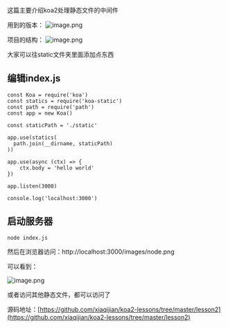 这篇主要介绍koa2处理静态文件的中间件

用到的版本：
![image.png](https://upload-images.jianshu.io/upload_images/1379609-24f483b95d83c29e.png?imageMogr2/auto-orient/strip%7CimageView2/2/w/1240)

项目的结构：
![image.png](https://upload-images.jianshu.io/upload_images/1379609-644bf9d77c0e79ce.png?imageMogr2/auto-orient/strip%7CimageView2/2/w/1240)

大家可以往static文件夹里面添加点东西

编辑index.js
--

```
const Koa = require('koa')
const statics = require('koa-static')
const path = require('path')
const app = new Koa()

const staticPath = './static'

app.use(statics(
  path.join(__dirname, staticPath)
))

app.use(async (ctx) => {
    ctx.body = 'hello world'
})

app.listen(3000)

console.log('localhost:3000')
```

启动服务器
--
```
node index.js

```

然后在浏览器访问：http://localhost:3000/images/node.png

可以看到：

![image.png](https://upload-images.jianshu.io/upload_images/1379609-380e521725c69916.png?imageMogr2/auto-orient/strip%7CimageView2/2/w/1240)

或者访问其他静态文件，都可以访问了

源码地址：[https://github.com/xiaqijian/koa2-lessons/tree/master/lesson2](https://github.com/xiaqijian/koa2-lessons/tree/master/lesson2)


